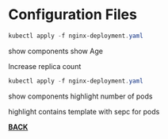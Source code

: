 # Configuration Files

```Powershell
kubectl apply -f nginx-deployment.yaml
```

show components
show Age

Increase replica count

```Powershell
kubectl apply -f nginx-deployment.yaml
```

show components
highlight number of pods

highlight contains template with sepc for pods

**[BACK](../README.md)**